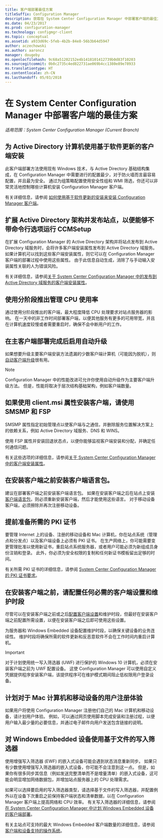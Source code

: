```yaml
---
title: 客户端部署最佳方案
titleSuffix: Configuration Manager
description: 获取在 System Center Configuration Manager 中部署客户端的最佳方案。
ms.date: 04/23/2017
ms.prod: configuration-manager
ms.technology: configmgr-client
ms.topic: conceptual
ms.assetid: a933d69c-5feb-4b2b-84e8-56b3b64d5947
author: aczechowski
ms.author: aaroncz
manager: dougeby
ms.openlocfilehash: 9c68a51202152e4b1418101412739b0d83f10203
ms.sourcegitcommit: 0b0c2735c4ed822731ae069b4cc1380e89e78933
ms.translationtype: HT
ms.contentlocale: zh-CN
ms.lasthandoff: 05/03/2018
---
```

# <a name="best-practices-for-client-deployment-in-system-center-configuration-manager"></a>在 System Center Configuration Manager 中部署客户端的最佳方案

*适用范围：System Center Configuration Manager (Current Branch)*


## <a name="use-software-update-based-client-installation-for-active-directory-computers"></a>为 Active Directory 计算机使用基于软件更新的客户端安装  
 此客户端部署方法使用现有 Windows 技术，与 Active Directory 基础结构集成，在 Configuration Manager 中需要进行的配置最少，对于防火墙而言最容易配置，并且最为安全。 通过为组策略配置使用安全性组和 WMI 筛选，你还可以非常灵活地控制哪些计算机安装 Configuration Manager 客户端。  

 有关详细信息，请参阅 [如何使用基于软件更新的安装来安装 Configuration Manager 客户端](../../../../core/clients/deploy/deploy-clients-to-windows-computers.md#BKMK_ClientSUP)。  

## <a name="extend-the-active-directory-schema-and-publish-the-site-so-that-you-can-run-ccmsetup-without-command-line-options"></a>扩展 Active Directory 架构并发布站点，以便能够不带命令行选项运行 CCMSetup  
 在扩展 Configuration Manager 的 Active Directory 架构并将站点发布到 Active Directory 域服务时，会将许多客户端安装属性发布到 Active Directory 域服务。 如果计算机可以找到这些客户端安装属性，则它可以在 Configuration Manager 客户端的部署过程中使用这些属性。 由于此信息自动生成，消除了与手动输入安装属性关联的人为错误风险。  

 有关详细信息，请参阅[关于 System Center Configuration Manager 中的发布到 Active Directory 域服务的客户端安装属性](../../../../core/clients/deploy/about-client-installation-properties-published-to-active-directory-domain-services.md)。  

## <a name="use-a-phased-rollout-to-manage-cpu-usage"></a>使用分阶段推出管理 CPU 使用率  
 通过使用分阶段推出的客户端，最大程度降低 CPU 处理要求对站点服务器的影响。 在一天中的非工作时间部署客户端，以便其他服务有更多的可用带宽，并且在计算机速度较慢或者需要重启时，确保不会中断用户的工作。  

## <a name="enable-automatic-upgrade-after-your-main-client-deployment-has-finished"></a>在主客户端部署完成后启用自动升级  
 如果想要升级主要客户端安装方法遗漏的少数客户端计算机（可能因为脱机），则[自动客户端升级](../../../../core/clients/manage/upgrade/upgrade-clients-for-windows-computers.md)很有用。 

> [!NOTE]  
>  Configuration Manager 中的性能改进可允许你使用自动升级作为主要客户端升级方法。 但是，性能将取决于层次结构基础架构，例如客户端数量。  


## <a name="use-smsmp-and-fsp-if-you-install-the-client-with-clientmsi-properties"></a>如果使用 client.msi 属性安装客户端，请使用 SMSMP 和 FSP  
 SMSMP 属性指定初始管理点以使客户端与之通信，并删除服务位置解决方案上的依赖关系，例如 Active Directory 域服务、DNS 和 WINS。  

 使用 FSP 属性并安装回退状态点，以便你能够监视客户端安装和分配，并确定任何通信问题。  

 有关这些选项的详细信息，请参阅[关于 System Center Configuration Manager 中的客户端安装属性](../../../../core/clients/deploy/about-client-installation-properties.md)。  

## <a name="install-client-language-packs-before-you-install-the-clients"></a>在安装客户端之前安装客户端语言包。  
建议在部署客户端之前安装客户端语言包。 如果在安装客户端之后在站点上安装[客户端语言包](../../../../core/servers/deploy/install/language-packs.md)，则必须重新安装客户端，然后才能使用这些语言。 对于移动设备客户端，必须擦除并再次注册移动设备。  

## <a name="prepare-required-pki-certificates-in-advance"></a>提前准备所需的 PKI 证书  
 要管理 Internet 上的设备、注册的移动设备和 Mac 计算机，你在站点系统（管理点和分发点）以及客户端设备上必须有 PKI 证书。 在生产网络上，你可能需要变更管理批准以使用新证书，重启站点系统服务器，或者用户可能必须为新组成员身份注销和登录。 此外，你必须为安全权限的复制和任何新证书模板留出足够的时间。  

 有关所需 PKI 证书的详细信息，请参阅 [System Center Configuration Manager 的 PKI 证书要求](../../../../core/plan-design/network/pki-certificate-requirements.md)。  

## <a name="before-you-install-clients-configure-any-required-client-settings-and-maintenance-windows"></a>在安装客户端之前，请配置任何必需的客户端设置和维护时段  
 尽管可以在安装客户端之前或之后[配置客户端设置](../../../../core/clients/deploy/configure-client-settings.md)和维护时段，但最好在安装客户端之前配置所需设置，以便在安装客户端之后即可使用这些设置。 

 为服务器和 Windows Embedded 设备配置维护时段，以确保关键设备的业务连续性。 维护时段将确保所需的软件更新和反恶意软件不会在工作时间内重启计算机。  

> [!IMPORTANT]  
>  对于计划使用统一写入筛选器 (UWF) 进行保护的 Windows 10 计算机，必须在安装客户端之前为 UWF 配置设备。 这使 Configuration Manager 可以使用自定义凭据提供程序安装客户端，该提供程序可在维护模式期间阻止低权限用户登录设备。  

## <a name="plan-your-user-enrollment-experience-for-mac-computers-and-mobile-devices"></a>计划对于 Mac 计算机和移动设备的用户注册体验   
 如果用户将使用 Configuration Manager 注册他们自己的 Mac 计算机和移动设备，请计划用户体验。 例如，可以通过网页使用脚本完成安装和注册过程，以便用户输入最少量的必要信息，并通过电子邮件向用户发送包含链接的说明。  

## <a name="use-file-based-write-filters-for-windows-embedded-devices"></a>对 Windows Embedded 设备使用基于文件的写入筛选器 
 使用增强写入筛选器 (EWF) 的嵌入式设备可能会遇到状态消息重新同步。 如果只有少数使用增强写入筛选器的嵌入式设备，你可能不会注意到这一点。 但是，如果你有很多同步其信息（例如发送完整清单而不是增量清单）的嵌入式设备，这可能会明显增加网络数据包，并增加站点服务器上的 CPU 处理需求。  

 如果可以选择要启用的写入筛选器类型，请选择基于文件的写入筛选器，并配置例外以在设备下次重启之前保持客户端状态和清单数据，以在 Configuration Manager 客户端上提高网络和 CPU 效率。 有关写入筛选器的详细信息，请参阅   [在 System Center Configuration Manager 中计划 Windows Embedded 设备的客户端部署](../../../../core/clients/deploy/plan/planning-for-client-deployment-to-windows-embedded-devices.md)。  

 有关主站点可支持的最大 Windows Embedded 客户端数量的详细信息，请参阅[客户端和设备支持的操作系统](../../../../core/plan-design/configs/supported-operating-systems-for-clients-and-devices.md)。  
